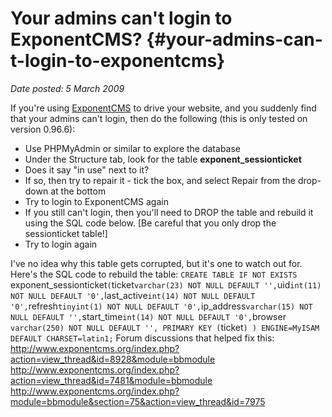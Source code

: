 # Your admins can't login to ExponentCMS? {#your-admins-can-t-login-to-exponentcms}

_Date posted: 5 March 2009_

If you're using [ExponentCMS](http://www.exponentcms.org/) to drive your website, and you suddenly find that your admins can't login, then do the following (this is only tested on version 0.96.6):

*   Use PHPMyAdmin or similar to explore the database
*   Under the Structure tab, look for the table **exponent_sessionticket**
*   Does it say "in use" next to it?
*   If so, then try to repair it - tick the box, and select Repair from the drop-down at the bottom
*   Try to login to ExponentCMS again
*   If you still can't login, then you'll need to DROP the table and rebuild it using the SQL code below. [Be careful that you only drop the sessionticket table!]
*   Try to login again

I've no idea why this table gets corrupted, but it's one to watch out for. Here's the SQL code to rebuild the table: `CREATE TABLE IF NOT EXISTS `exponent_sessionticket` ( `ticket` varchar(23) NOT NULL DEFAULT '', `uid` int(11) NOT NULL DEFAULT '0', `last_active` int(14) NOT NULL DEFAULT '0', `refresh` tinyint(1) NOT NULL DEFAULT '0', `ip_address` varchar(15) NOT NULL DEFAULT '', `start_time` int(14) NOT NULL DEFAULT '0', `browser` varchar(250) NOT NULL DEFAULT '', PRIMARY KEY (`ticket`) ) ENGINE=MyISAM DEFAULT CHARSET=latin1;` Forum discussions that helped fix this: http://www.exponentcms.org/index.php?action=view_thread&id=8928&module=bbmodule http://www.exponentcms.org/index.php?action=view_thread&id=7481&module=bbmodule http://www.exponentcms.org/index.php?module=bbmodule&section=75&action=view_thread&id=7975